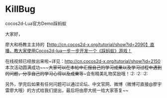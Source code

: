 # KillBug
cocos2d-Lua官方Demo踩蚂蚁


大家好，

廖大和杨教主主持的【http://cn.cocos2d-x.org/tutorial/show?id=2090】直播，教大家使用Cocos2d-lua一步一步开发一个《踩蚂蚁》游戏！

在线视频已经放出来啦~详见：http://cn.cocos2d-x.org/tutorial/show?id=2150
本次活动圆满成功~~~~~大家可以在本帖中汇报自己的学习成果以及学习过程中遇到的问题，分享自己的学习心得以及成果等~~~会有精美礼物奖励哦！:2: :2: :2:

另外，学完后如果有任何问题可以通过论坛、中文官网、微博（微博可直接@廖宇雷廖大哦）的方式给我们提出，最后将由廖大统一给大家答复~~

